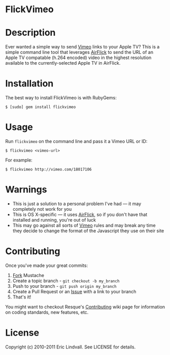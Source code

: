FlickVimeo
=======

# Description

Ever wanted a simple way to send [Vimeo][] links to your Apple TV? This is 
a simple command line tool that leverages [AirFlick][] to send the URL of
an Apple TV compatable (h.264 encoded) video in the highest resolution 
available to the currently-selected Apple TV in AirFlick.

# Installation

The best way to install FlickVimeo is with RubyGems:

    $ [sudo] gem install flickvimeo


# Usage

Run `flickvimeo` on the command line and pass it a Vimeo URL or ID:

    $ flickvimeo <vimeo-url>

For example:

    $ flickvimeo http://vimeo.com/18017106


# Warnings

 * This is just a solution to a personal problem I've had — it may 
   completely not work for you
 * This is OS X-specific — it uses [AirFlick][], so if you don't have that 
   installed and running, you're out of luck
 * This may go against all sorts of [Vimeo][] rules and may break any time they
   decide to change the format of the Javascript they use on their site


# Contributing

Once you've made your great commits:

 1. [Fork][fk] Mustache
 2. Create a topic branch - `git checkout -b my_branch`
 3. Push to your branch - `git push origin my_branch`
 4. Create a Pull Request or an [Issue][is] with a link to your branch
 5. That's it!

You might want to checkout Resque's [Contributing][cb] wiki page for information
on coding standards, new features, etc.


# License

Copyright (c) 2010-2011 Eric Lindvall. See LICENSE for details.


[Vimeo]: http://vimeo.com/
[AirFlick]: http://ericasadun.com/ftp/AirPlay/
[cb]: http://wiki.github.com/defunkt/resque/contributing
[fk]: http://help.github.com/forking/
[is]: http://github.com/eric/flickvimeo/issues